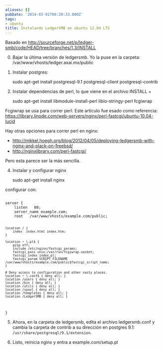 ```yaml
---
aliases: []
pubDate: '2014-03-01T00:20:33.000Z'
tags:
- ubuntu
title: Instalando LedgerSMB en ubuntu 12.04 LTS
---
```


Basado en http://sourceforge.net/p/ledger-smb/code/HEAD/tree/branches/1.3/INSTALL

0. Bajar la última versión de ledgersmb. Yo la puse en la carpeta: /var/www/vhosts/ledger.axai.mx/public

1. Instalar postgres:

    sudo apt-get install postgresql-9.1 postgresql-client postgresql-contrib

2. Instalar dependencias de perl, lo que viene en el archivo INSTALL +

    sudo apt-get install libmodule-install-perl libio-stringy-perl fcgiwrap

Fcgiwrap se usa para correr perl. Este artículo fue esado como referencia: https://library.linode.com/web-servers/nginx/perl-fastcgi/ubuntu-10.04-lucid

Hay otras opciones para correr perl en nginx:

- http://mikkel.hoegh.org/blog/2012/04/05/deploying-ledgersmb-with-nginx-and-plack-on-freebsd/
- http://nginxlibrary.com/perl-fastcgi/

Pero esta parece ser la más sencilla.

4. Instalar y configurar nginx

    sudo apt-get install nginx

configurar con:

<code>
server {
    listen   80;
    server_name example.com;
    root   /var/www/vhosts/example.com/public;

    location / {
        index  index.html index.htm;
    }

    location ~ \.pl$ {
        gzip off;
        include /etc/nginx/fastcgi_params;
        fastcgi_pass unix:/var/run/fcgiwrap.socket;
        fastcgi_index index.pl;
        fastcgi_param SCRIPT_FILENAME /var/www/vhosts/example.com/public$fastcgi_script_name;
    }

    # Deny access to configuration and other nasty places.
    location ~ \.conf$ { deny all; }
    location /users { deny all; }
    location /bin { deny all; }
    location /utils { deny all; }
    location /spool { deny all; }
    location /templates { deny all; }
    location /LedgerSMB { deny all; }
}
</code>

5. Ahora, en la carpeta de ledgersmb, edita el archivo ledgersmb.conf y cambia la carpeta de contrib a su dirección en postgres 9.1: `/usr/share/postgresql/9.1/extension`.

6. Listo, reinicia nginx y entra a example.com/setup.pl